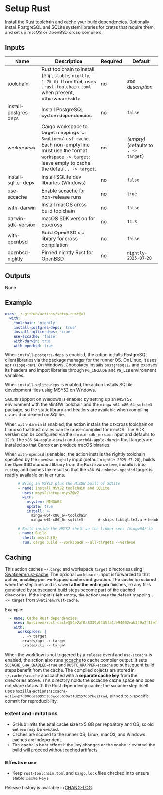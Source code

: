 # Setup Rust

Install the Rust toolchain and cache your build dependencies. Optionally
install PostgreSQL and SQLite system libraries for crates that require
them, and set up macOS or OpenBSD cross-compilers.

## Inputs

| Name | Description | Required | Default |
| --- | --- | --- | --- |
| toolchain | Rust toolchain to install (e.g., `stable`, `nightly`, `1.70.0`). If omitted, uses `.rust-toolchain.toml` when present, otherwise `stable`. | no | _see description_ |
| install-postgres-deps | Install PostgreSQL system dependencies | no | `false` |
| workspaces | Cargo workspace to target mappings for `Swatinem/rust-cache`. Each non-empty line must use the format `workspace -> target`; leave empty to cache the default `. -> target`. | no | _(empty)_ (defaults to `. -> target`) |
| install-sqlite-deps | Install SQLite dev libraries (Windows) | no | `false` |
| use-sccache | Enable sccache for non-release runs | no | `true` |
| with-darwin | Install macOS cross build toolchain | no | `false` |
| darwin-sdk-version | macOS SDK version for osxcross | no | `12.3` |
| with-openbsd | Build OpenBSD std library for cross-compilation | no | `false` |
| openbsd-nightly | Pinned nightly Rust for OpenBSD | no | `nightly-2025-07-20` |

## Outputs

None

## Example

```yaml
uses: ./.github/actions/setup-rust@v1
  with:
    toolchain: 'nightly'
    install-postgres-deps: 'true'
    install-sqlite-deps: 'true'
    use-sccache: 'false'
    with-darwin: true
    with-openbsd: true
```

When `install-postgres-deps` is enabled, the action installs PostgreSQL
client libraries via the package manager for the runner OS. On Linux,
it uses `apt` (`libpq-dev`). On Windows, Chocolatey installs
`postgresql17` and exposes its headers and import libraries through
`PG_INCLUDE` and `PG_LIB` environment variables.

When `install-sqlite-deps` is enabled, the action installs SQLite
development files using MSYS2 on Windows.

SQLite support on Windows is enabled by setting up an MSYS2 environment
with the MinGW toolchain and the `mingw-w64-x86_64-sqlite3` package,
so the static library and headers are available when compiling crates that
depend on SQLite.

When `with-darwin` is enabled, the action installs the osxcross toolchain on
Linux so that Rust crates can be cross-compiled for macOS. The SDK version can
be configured via the `darwin-sdk-version` input and defaults to `12.3`. The
`x86_64-apple-darwin` and `aarch64-apple-darwin` Rust targets are installed so
that Cargo can produce macOS binaries.

When `with-openbsd` is enabled, the action installs the nightly toolchain
specified by the `openbsd-nightly` input (default `nightly-2025-07-20`), builds
the OpenBSD standard library from the Rust source tree, installs it into
`rustup`, and caches the result so that the `x86_64-unknown-openbsd` target is
readily available on later runs.

```yaml
      # Bring in MSYS2 plus the MinGW build of SQLite
      - name: Install MSYS2 toolchain and SQLite
        uses: msys2/setup-msys2@v2
        with:
          msystem: MINGW64
          update: true
          install: >-
            mingw-w64-x86_64-toolchain
            mingw-w64-x86_64-sqlite3       # ships libsqlite3.a + headers

      # Build inside the MSYS2 shell so the linker sees /mingw64/lib
      - name: Build
        shell: msys2 {0}
        run: cargo build --workspace --all-targets --verbose
```

## Caching

This action caches `~/.cargo` and workspace `target` directories using
[Swatinem/rust-cache](https://github.com/Swatinem/rust-cache). The optional
`workspaces` input is forwarded to that action, enabling per-workspace cache
configuration. The cache is restored when the step runs and is saved **after
the entire job** finishes, so any files generated by subsequent build steps
become part of the cached directories. If the input is left empty, the action
uses the default mapping `. -> target` from `Swatinem/rust-cache`.

Example:

```yaml
  - name: Cache Rust dependencies
    uses: Swatinem/rust-cache@54e2af0a8339c0435fa1de94002eab349a2f15ef
    with:
      workspaces: |
        . -> target
        crates/api -> target
        crates/cli -> target
```

When the workflow is not triggered by a `release` event and `use-sccache` is
enabled, the action also runs [sccache](https://github.com/mozilla/sccache) to
cache compiler output. It sets `SCCACHE_GHA_ENABLED=true` and
`RUSTC_WRAPPER=sccache` so subsequent build steps benefit from the cache. The
compiled objects are stored in `~/.cache/sccache` and cached with a **separate
cache key** from the directories above. This directory holds the sccache cache
space and does not share data with the Rust dependency cache; the sccache step
itself uses
`mozilla-actions/sccache-action@7d986dd989559c6ecdb630a3fd2557667be217ad`,
pinned to a specific commit for reproducibility.

### Extent and limitations

- GitHub limits the total cache size to 5 GB per repository and OS, so old
  entries may be evicted.
- Caches are scoped to the runner OS; Linux, macOS, and Windows caches are
  independent.
- The cache is best-effort: if the key changes or the cache is evicted, the
  build will proceed without cached artifacts.

### Effective use

- Keep `rust-toolchain.toml` and `Cargo.lock` files checked in to ensure stable
  cache keys.

Release history is available in [CHANGELOG](CHANGELOG.md).
